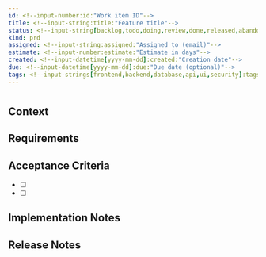 ```yaml
---
id: <!--input-number:id:"Work item ID"-->
title: <!--input-string:title:"Feature title"-->
status: <!--input-string[backlog,todo,doing,review,done,released,abandoned,archived]:status:"Current status"-->
kind: prd
assigned: <!--input-string:assigned:"Assigned to (email)"-->
estimate: <!--input-number:estimate:"Estimate in days"-->
created: <!--input-datetime[yyyy-mm-dd]:created:"Creation date"-->
due: <!--input-datetime[yyyy-mm-dd]:due:"Due date (optional)"-->
tags: <!--input-strings[frontend,backend,database,api,ui,security]:tags:"Tags"-->
---
```


# <!--input-string:title:"Feature title"-->

## Context
<!--input-string:context:"Background and rationale"-->

## Requirements
<!--input-string:requirements:"Functional requirements"-->

## Acceptance Criteria
- [ ] <!--input-string:criteria1:"First acceptance criterion"-->
- [ ] <!--input-string:criteria2:"Second acceptance criterion"-->

## Implementation Notes
<!--input-string:implementation:"Technical implementation details"-->

## Release Notes
<!--input-string:release_notes:"Public-facing changes (optional)"-->
